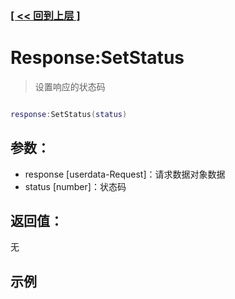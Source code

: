 ### [[ << 回到上层 ]](README.md)

# Response:SetStatus

> 设置响应的状态码

```lua

response:SetStatus(status)

```

## 参数：

+ response [userdata-Request]：请求数据对象数据
+ status [number]：状态码

## 返回值：

无

## 示例

```lua

```